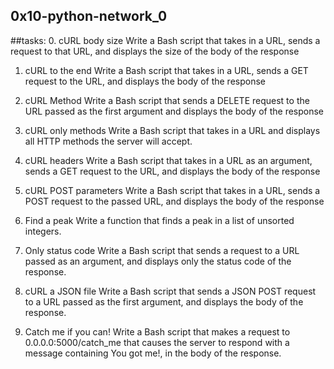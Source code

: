 ## 0x10-python-network_0

##tasks: 
0. cURL body size
Write a Bash script that takes in a URL, sends a request to that URL, and displays the size of the body of the response

1. cURL to the end
Write a Bash script that takes in a URL, sends a GET request to the URL, and displays the body of the response

2. cURL Method
Write a Bash script that sends a DELETE request to the URL passed as the first argument and displays the body of the response

3. cURL only methods
Write a Bash script that takes in a URL and displays all HTTP methods the server will accept.

4. cURL headers
Write a Bash script that takes in a URL as an argument, sends a GET request to the URL, and displays the body of the response

5. cURL POST parameters
Write a Bash script that takes in a URL, sends a POST request to the passed URL, and displays the body of the response

6. Find a peak
Write a function that finds a peak in a list of unsorted integers.

7. Only status code
Write a Bash script that sends a request to a URL passed as an argument, and displays only the status code of the response.

8. cURL a JSON file
Write a Bash script that sends a JSON POST request to a URL passed as the first argument, and displays the body of the response.

9. Catch me if you can!
Write a Bash script that makes a request to 0.0.0.0:5000/catch_me that causes the server to respond with a message containing You got me!, in the body of the response.
